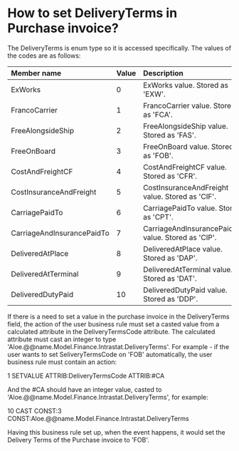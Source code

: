 # How to set DeliveryTerms in Purchase invoice?

The DeliveryTerms is enum type so it is accessed specifically. The values of the codes are as follows:

|Member name|Value|Description
|:-----|:-----|:-----
|ExWorks|0|ExWorks value. Stored as 'EXW'.
|FrancoCarrier|1|FrancoCarrier value. Stored as 'FCA'.
|FreeAlongsideShip|2|FreeAlongsideShip value. Stored as 'FAS'.
|FreeOnBoard|3|FreeOnBoard value. Stored as 'FOB'.
|CostAndFreightCF|4|CostAndFreightCF value. Stored as 'CFR'.
|CostInsuranceAndFreight|5|CostInsuranceAndFreight value. Stored as 'CIF'.
|CarriagePaidTo|6|CarriagePaidTo value. Stored as 'CPT'.
|CarriageAndInsurancePaidTo|7|CarriageAndInsurancePaidTo value. Stored as 'CIP'.
|DeliveredAtPlace|8|DeliveredAtPlace value. Stored as 'DAP'.
|DeliveredAtTerminal|9|DeliveredAtTerminal value. Stored as 'DAT'.
|DeliveredDutyPaid|10|DeliveredDutyPaid value. Stored as 'DDP'.


If there is a need to set a value in the purchase invoice in the DeliveryTerms field, the action of the user business rule must set a casted value from a calculated attribute in the DeliveryTermsCode attribute. The calculated attribute must cast an integer to type <br>
'Aloe.@@name.Model.Finance.Intrastat.DeliveryTerms'. For example - if the user wants to set SeliveryTermsCode on 'FOB' automatically, the user business rule must contain an action:

1 SETVALUE ATTRIB:DeliveryTermsCode ATTRIB:#CA

And the #CA should have an integer value, casted to 'Aloe.@@name.Model.Finance.Intrastat.DeliveryTerms', for example:

10 CAST CONST:3 CONST:Aloe.@@name.Model.Finance.Intrastat.DeliveryTerms

Having this business rule set up, when the event happens, it would set the Delivery Terms of the Purchase invoice to 'FOB'.

